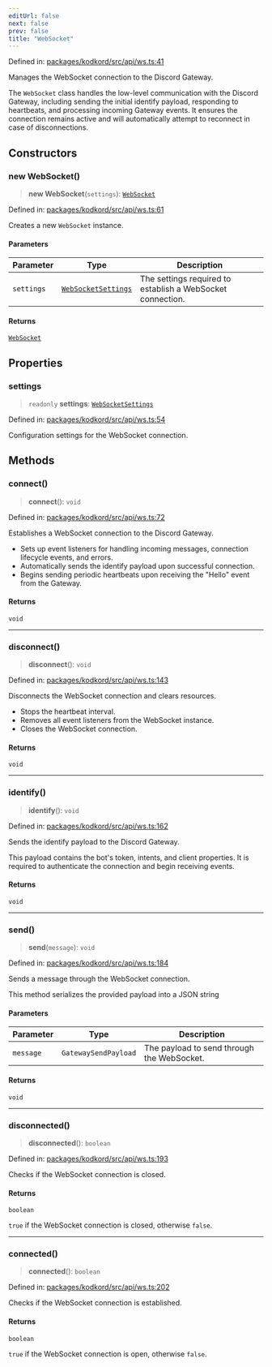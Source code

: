 ```yaml
---
editUrl: false
next: false
prev: false
title: "WebSocket"
---
```


Defined in: [packages/kodkord/src/api/ws.ts:41](https://github.com/KingsBeCattz/Kodkord/blob/5983eab654eb4f3b9082e138abddc2d7f9dac808/packages/kodkord/src/api/ws.ts#L41)

Manages the WebSocket connection to the Discord Gateway.

The `WebSocket` class handles the low-level communication with the Discord Gateway,
including sending the initial identify payload, responding to heartbeats, and
processing incoming Gateway events. It ensures the connection remains active and
will automatically attempt to reconnect in case of disconnections.

## Constructors

### new WebSocket()

> **new WebSocket**(`settings`): [`WebSocket`](/api-kodkord/classes/websocket/)

Defined in: [packages/kodkord/src/api/ws.ts:61](https://github.com/KingsBeCattz/Kodkord/blob/5983eab654eb4f3b9082e138abddc2d7f9dac808/packages/kodkord/src/api/ws.ts#L61)

Creates a new `WebSocket` instance.

#### Parameters

| Parameter | Type | Description |
| ------ | ------ | ------ |
| `settings` | [`WebSocketSettings`](/api-kodkord/interfaces/websocketsettings/) | The settings required to establish a WebSocket connection. |

#### Returns

[`WebSocket`](/api-kodkord/classes/websocket/)

## Properties

### settings

> `readonly` **settings**: [`WebSocketSettings`](/api-kodkord/interfaces/websocketsettings/)

Defined in: [packages/kodkord/src/api/ws.ts:54](https://github.com/KingsBeCattz/Kodkord/blob/5983eab654eb4f3b9082e138abddc2d7f9dac808/packages/kodkord/src/api/ws.ts#L54)

Configuration settings for the WebSocket connection.

## Methods

### connect()

> **connect**(): `void`

Defined in: [packages/kodkord/src/api/ws.ts:72](https://github.com/KingsBeCattz/Kodkord/blob/5983eab654eb4f3b9082e138abddc2d7f9dac808/packages/kodkord/src/api/ws.ts#L72)

Establishes a WebSocket connection to the Discord Gateway.

- Sets up event listeners for handling incoming messages, connection lifecycle events, and errors.
- Automatically sends the identify payload upon successful connection.
- Begins sending periodic heartbeats upon receiving the "Hello" event from the Gateway.

#### Returns

`void`

***

### disconnect()

> **disconnect**(): `void`

Defined in: [packages/kodkord/src/api/ws.ts:143](https://github.com/KingsBeCattz/Kodkord/blob/5983eab654eb4f3b9082e138abddc2d7f9dac808/packages/kodkord/src/api/ws.ts#L143)

Disconnects the WebSocket connection and clears resources.

- Stops the heartbeat interval.
- Removes all event listeners from the WebSocket instance.
- Closes the WebSocket connection.

#### Returns

`void`

***

### identify()

> **identify**(): `void`

Defined in: [packages/kodkord/src/api/ws.ts:162](https://github.com/KingsBeCattz/Kodkord/blob/5983eab654eb4f3b9082e138abddc2d7f9dac808/packages/kodkord/src/api/ws.ts#L162)

Sends the identify payload to the Discord Gateway.

This payload contains the bot's token, intents, and client properties. It is required
to authenticate the connection and begin receiving events.

#### Returns

`void`

***

### send()

> **send**(`message`): `void`

Defined in: [packages/kodkord/src/api/ws.ts:184](https://github.com/KingsBeCattz/Kodkord/blob/5983eab654eb4f3b9082e138abddc2d7f9dac808/packages/kodkord/src/api/ws.ts#L184)

Sends a message through the WebSocket connection.

This method serializes the provided payload into a JSON string

#### Parameters

| Parameter | Type | Description |
| ------ | ------ | ------ |
| `message` | `GatewaySendPayload` | The payload to send through the WebSocket. |

#### Returns

`void`

***

### disconnected()

> **disconnected**(): `boolean`

Defined in: [packages/kodkord/src/api/ws.ts:193](https://github.com/KingsBeCattz/Kodkord/blob/5983eab654eb4f3b9082e138abddc2d7f9dac808/packages/kodkord/src/api/ws.ts#L193)

Checks if the WebSocket connection is closed.

#### Returns

`boolean`

`true` if the WebSocket connection is closed, otherwise `false`.

***

### connected()

> **connected**(): `boolean`

Defined in: [packages/kodkord/src/api/ws.ts:202](https://github.com/KingsBeCattz/Kodkord/blob/5983eab654eb4f3b9082e138abddc2d7f9dac808/packages/kodkord/src/api/ws.ts#L202)

Checks if the WebSocket connection is established.

#### Returns

`boolean`

`true` if the WebSocket connection is open, otherwise `false`.
